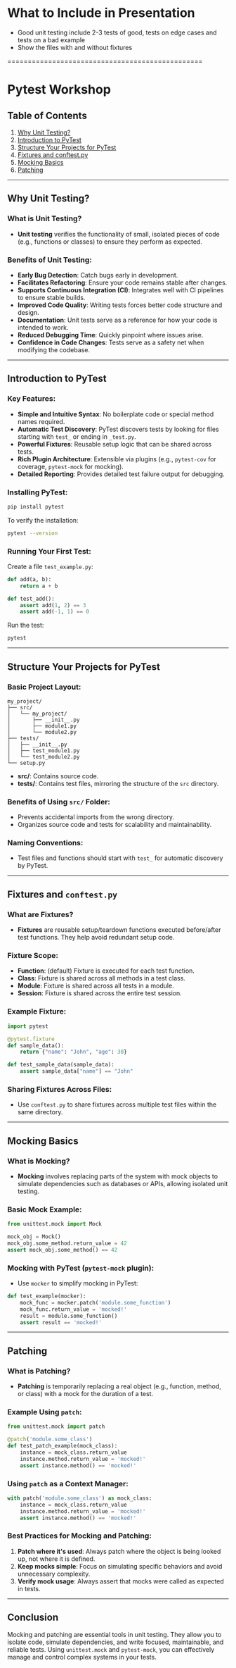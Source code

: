 # What to Include in Presentation

- Good unit testing include 2-3 tests of good, tests on edge cases and tests on a bad example
- Show the files with and without fixtures


================================================

# Pytest Workshop

## Table of Contents
1. [Why Unit Testing?](#why-unit-testing)
2. [Introduction to PyTest](#introduction-to-pytest)
3. [Structure Your Projects for PyTest](#structure-your-projects-for-pytest)
4. [Fixtures and conftest.py](#fixtures-and-conftestpy)
5. [Mocking Basics](#mocking-basics)
6. [Patching](#patching)

---

## Why Unit Testing?

### What is Unit Testing?
- **Unit testing** verifies the functionality of small, isolated pieces of code (e.g., functions or classes) to ensure they perform as expected.

### Benefits of Unit Testing:
- **Early Bug Detection**: Catch bugs early in development.
- **Facilitates Refactoring**: Ensure your code remains stable after changes.
- **Supports Continuous Integration (CI)**: Integrates well with CI pipelines to ensure stable builds.
- **Improved Code Quality**: Writing tests forces better code structure and design.
- **Documentation**: Unit tests serve as a reference for how your code is intended to work.
- **Reduced Debugging Time**: Quickly pinpoint where issues arise.
- **Confidence in Code Changes**: Tests serve as a safety net when modifying the codebase.

---

## Introduction to PyTest

### Key Features:
- **Simple and Intuitive Syntax**: No boilerplate code or special method names required.
- **Automatic Test Discovery**: PyTest discovers tests by looking for files starting with `test_` or ending in `_test.py`.
- **Powerful Fixtures**: Reusable setup logic that can be shared across tests.
- **Rich Plugin Architecture**: Extensible via plugins (e.g., `pytest-cov` for coverage, `pytest-mock` for mocking).
- **Detailed Reporting**: Provides detailed test failure output for debugging.

### Installing PyTest:
```bash
pip install pytest
```
To verify the installation:
```bash
pytest --version
```

### Running Your First Test:
Create a file `test_example.py`:
```python
def add(a, b):
    return a + b

def test_add():
    assert add(1, 2) == 3
    assert add(-1, 1) == 0
```
Run the test:
```bash
pytest
```

---

## Structure Your Projects for PyTest

### Basic Project Layout:
```plaintext
my_project/
├── src/
│   └── my_project/
│       ├── __init__.py
│       ├── module1.py
│       └── module2.py
├── tests/
│   ├── __init__.py
│   ├── test_module1.py
│   └── test_module2.py
└── setup.py
```
- **src/**: Contains source code.
- **tests/**: Contains test files, mirroring the structure of the `src` directory.

### Benefits of Using `src/` Folder:
- Prevents accidental imports from the wrong directory.
- Organizes source code and tests for scalability and maintainability.

### Naming Conventions:
- Test files and functions should start with `test_` for automatic discovery by PyTest.

---

## Fixtures and `conftest.py`

### What are Fixtures?
- **Fixtures** are reusable setup/teardown functions executed before/after test functions. They help avoid redundant setup code.

### Fixture Scope:
- **Function**: (default) Fixture is executed for each test function.
- **Class**: Fixture is shared across all methods in a test class.
- **Module**: Fixture is shared across all tests in a module.
- **Session**: Fixture is shared across the entire test session.

### Example Fixture:
```python
import pytest

@pytest.fixture
def sample_data():
    return {"name": "John", "age": 30}

def test_sample_data(sample_data):
    assert sample_data["name"] == "John"
```

### Sharing Fixtures Across Files:
- Use `conftest.py` to share fixtures across multiple test files within the same directory.

---

## Mocking Basics

### What is Mocking?
- **Mocking** involves replacing parts of the system with mock objects to simulate dependencies such as databases or APIs, allowing isolated unit testing.

### Basic Mock Example:
```python
from unittest.mock import Mock

mock_obj = Mock()
mock_obj.some_method.return_value = 42
assert mock_obj.some_method() == 42
```

### Mocking with PyTest (`pytest-mock` plugin):
- Use `mocker` to simplify mocking in PyTest:
```python
def test_example(mocker):
    mock_func = mocker.patch('module.some_function')
    mock_func.return_value = 'mocked!'
    result = module.some_function()
    assert result == 'mocked!'
```

---

## Patching

### What is Patching?
- **Patching** is temporarily replacing a real object (e.g., function, method, or class) with a mock for the duration of a test.

### Example Using `patch`:
```python
from unittest.mock import patch

@patch('module.some_class')
def test_patch_example(mock_class):
    instance = mock_class.return_value
    instance.method.return_value = 'mocked!'
    assert instance.method() == 'mocked!'
```

### Using `patch` as a Context Manager:
```python
with patch('module.some_class') as mock_class:
    instance = mock_class.return_value
    instance.method.return_value = 'mocked!'
    assert instance.method() == 'mocked!'
```

### Best Practices for Mocking and Patching:
1. **Patch where it's used**: Always patch where the object is being looked up, not where it is defined.
2. **Keep mocks simple**: Focus on simulating specific behaviors and avoid unnecessary complexity.
3. **Verify mock usage**: Always assert that mocks were called as expected in tests.

---

## Conclusion

Mocking and patching are essential tools in unit testing. They allow you to isolate code, simulate dependencies, and write focused, maintainable, and reliable tests. Using `unittest.mock` and `pytest-mock`, you can effectively manage and control complex systems in your tests.
